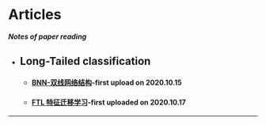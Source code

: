 # Articles
***Notes of paper reading***

+ ## Long-Tailed classification

	+ ####  [BNN-双线网络结构](https://github.com/HHHHHANS/Articles/blob/main/Notes/BBN%20Structure%20%E5%8F%8C%E7%BA%BF%E7%BD%91%E7%BB%9C%E7%BB%93%E6%9E%84.md)-first upload on 2020.10.15
	+ #### [FTL 特征迁移学习](https://github.com/HHHHHANS/Articles/blob/main/Notes/Feature%20Learning%20Transfer.md)-first uploaded on 2020.10.17
- - -

